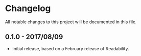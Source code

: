 # Changelog
All notable changes to this project will be documented in this file.

## 0.1.0 - 2017/08/09

- Initial release, based on a February release of Readability.